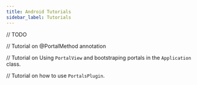 ```yaml
---
title: Android Tutorials
sidebar_label: Tutorials
---
```


// TODO

// Tutorial on @PortalMethod annotation

// Tutorial on Using `PortalView` and bootstraping portals in the `Application` class.

// Tutorial on how to use `PortalsPlugin`.
